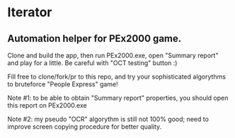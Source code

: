 # Iterator
## Automation helper for PEx2000 game.

Clone and build the app, then run PEx2000.exe, open "Summary report" and play for a little. Be careful with "OCT testing" button :)

Fill free to clone/fork/pr to this repo, and try your sophisticated algorythms to bruteforce "People Express" game!

Note #1: to be able to obtain "Summary report" properties, you should open this report on PEx2000.exe

Note #2: my pseudo "OCR" algorythm is still not 100% good; need to improve screen copying procedure for better quality.
